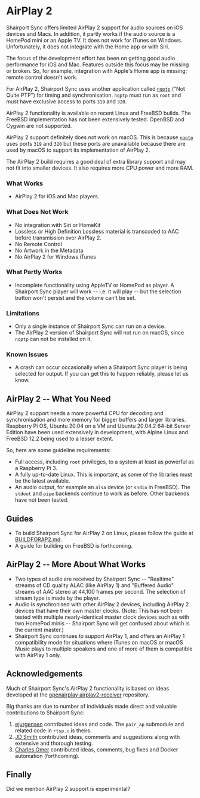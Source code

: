 AirPlay 2
===

Shairport Sync offers limited AirPlay 2 support for audio sources on iOS devices and Macs. In addition, it partly works if the audio source is a HomePod mini or an Apple TV. It does not work for iTunes on Windows. Unfortunately, it does not integrate with the Home app or with Siri.

The focus of the development effort has been on getting good audio performance for iOS and Mac. Features outside this focus may be missing or broken. So, for example, integration with Apple's Home app is missing; remote control doesn't work.

For AirPlay 2, Shairport Sync uses another application called [`nqptp`](https://github.com/mikebrady/nqptp) ("Not Quite PTP") for timing and synchronisation. `nqptp` must run as `root` and must have exclusive access to ports `319` and `320`.

AirPlay 2 functionality is available on recent Linux and FreeBSD builds. The FreeBSD implementation has not been extensively tested. OpenBSD and Cygwin are not supported.

AirPlay 2 support definitely does not work on macOS. This is because [`nqptp`](https://github.com/mikebrady/nqptp) uses ports `319` and `320` but these ports are unavailable because there are used by macOS to support its implementation of AirPlay 2.

The AirPlay 2 build requires a good deal of extra library support and may not fit into smaller devices. It also requires more CPU power and more RAM.

### What Works
- AirPlay 2 for iOS and Mac players.

### What Does Not Work
- No integration with Siri or HomeKit
- Lossless or High Definition Lossless material is transcoded to AAC before transmission over AirPlay 2. 
- No Remote Control
- No Artwork in the Metadata
- No AirPlay 2 for Windows iTunes

### What Partly Works
- Incomplete functionality using AppleTV or HomePod as player.
   A Shairport Sync player will work -- i.e. it will play -- but the selection button won't persist and the volume can't be set.

### Limitations
- Only a single instance of Shairport Sync can run on a device.
- The AirPlay 2 version of Shairport Sync will not run on macOS, since `nqptp` can not be installed on it.

### Known Issues
- A crash can occur occasionally when a Shairport Sync player is being selected for output. If you can get this to happen reliably, please let us know.

AirPlay 2 -- What You Need
---
AirPlay 2 support needs a more powerful CPU for decoding and synchronisation and more memory for bigger buffers and larger libraries. Raspberry Pi OS, Ubuntu 20.04 on a VM and Ubuntu 20.04.2 64-bit Server Edition have been used extensively in development, with Alpine Linux and FreeBSD 12.2 being used to a lesser extent.

So, here are some guideline requirements: 
* Full access, including `root` privileges, to a system at least as powerful as a Raspberry Pi 3.
* A fully up-to-date Linux. This is important, as some of the libraries must be the latest available.
* An audio output, for example an `alsa` device (or `sndio` in FreeBSD). The `stdout` and `pipe` backends continue to work as before. Other backends have not been tested.

Guides
---
* To build Shairport Sync for AirPlay 2 on Linux, please follow the guide at [BUILDFORAP2.md](https://github.com/mikebrady/shairport-sync/blob/development/BUILDFORAP2.md).
* A guide for building on FreeBSD is forthcoming.

AirPlay 2 -- More About What Works
---
* Two types of audio are received by Shairport Sync -- "Realtime" streams of CD quality ALAC (like AirPlay 1) and "Buffered Audio" streams of AAC stereo at 44,100 frames per second. The selection of stream type is made by the player.
* Audio is synchronised with other AirPlay 2 devices, including AirPlay 2 devices that have their own master clocks. (Note: This has not been tested with multiple nearly-identical master clock devices such as with two HomePod minis -- Shairport Sync will get confused about which is the current master.)
* Shairport Sync continues to support AirPlay 1, and offers an AirPlay 1 compatibility mode for situations where iTunes on macOS or macOS Music plays to multiple speakers and one of more of them is compatible with AirPlay 1 only.

Acknowledgements
----
Much of Shairport Sync's AirPlay 2 functionality is based on ideas developed at the [openairplay airplay2-receiver]( https://github.com/openairplay/airplay2-receiver) repository.

Big thanks are due to number of individuals made direct and valuable contributions to Shairport Sync:
1. [ejurgensen](https://github.com/ejurgensen) contributed ideas and code. The `pair_ap` submodule and related code in `rtsp.c` is theirs.
2. [JD Smith](https://github.com/jdtsmith) contributed ideas, comments and suggestions along with extensive and thorough testing.
3. [Charles Omer](https://github.com/charlesomer) contributed ideas, comments, bug fixes and Docker automation (forthcoming).

Finally
----
Did we mention AirPlay 2 support is experimental?
